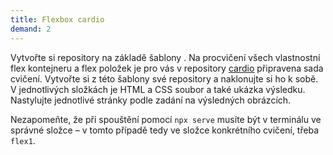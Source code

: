 ```yaml
---
title: Flexbox cardio
demand: 2
---
```


Vytvořte si repository na základě šablony .
Na procvičení všech vlastnostní flex kontejneru a flex položek je pro vás v repository [cardio](https://github.com/Czechitas-podklady-WEB/cardio) připravena sada cvičení.
Vytvořte si z této šablony své repository a naklonujte si ho k sobě.
V jednotlivých složkách je HTML a CSS soubor a také ukázka výsledku.
Nastylujte jednotlivé stránky podle zadání na výsledných obrázcích.

Nezapomeňte, že při spouštění pomocí `npx serve` musíte být v terminálu ve správné složce – v tomto případě tedy ve složce konkrétního cvičení, třeba `flex1`.
